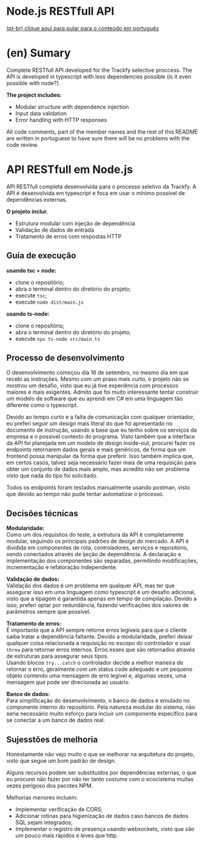 # Node.js RESTfull API
[(pt-br) clique aqui para pular para o conteúdo em português](#api-restfull-em-nodejs)

# (en) Sumary

Complete RESTfull API developed for the Trackfy selective proccess.
The API is developed in typescript with less dependencies possible (is it even possible with node?).

**The project includes:**
- Modular structure with dependence injection
- Input data validation
- Error handling with HTTP responses

All code comments, part of the member names and the rest of this README
are written in portuguese to have sure there will be no problems with the code review.

# API RESTfull em Node.js

API RESTfull completa desenvolvida para o processo seletivo da Trackfy.
A API é desenvolvida em typescript e foca em usar o mínimo possível de dependências externas.

**O projeto inclui:**
- Estrutura modular com injeção de dependência
- Validação de dados de entrada
- Tratamento de erros com respostas HTTP

## Guia de execução

**usando tsc + node:**
- clone o repositório;
- abra o terminal dentro do diretório do projeto;
- execute `tsc`;
- execute `node dist/main.js`

**usando ts-node:**
- clone o repositório;
- abra o terminal dentro do diretório do projeto;
- execute `npx ts-node src/main.ts`

## Processo de desenvolvimento

O desenvolvimento começou dia 16 de setembro, no mesmo dia em que recebi as instruções.
Mesmo com um praso mais curto, o projeto não se mostrou um desafio, visto que eu já tive
experiência com processos maiores e mais exigentes. Admito que foi muito interessante tentar
construir um modelo de software que eu aprendi em C# em uma linguagem tão diferente como o
typescript.

Devido ao tempo curto e a falta de comunicação com qualquer orientador, eu preferi seguir
um design mais literal do que foi apresentado no documento de instrução, usando a base que
eu tenho sobre os serviços da empresa e o possível contexto do programa. Visto também que
a interface da API foi planejada em um modelo de design inside-out, procurei fazer os endpoints
retornarem dados gerais e mais genéricos, de forma que um frontend possa manipular da forma que
preferir. Isso também implica que, em certos casos, talvez seja necessário fazer mais de uma
requisição para obter um conjunto de dados mais amplo, mas acredito não ser problema visto que
nada do tipo foi solicitado.

Todos os endpoints foram testados manualmente usando postman, visto que devido ao tempo não pude
tentar automatizar o processo.


## Decisões técnicas

**Modularidade:** \
Como um dos requisitos do teste, a extrutura da API é completamente modular,
seguindo os principais padrões de design do mercado.
A API é dividida em componentes de rota, controladores, serviços e repositório,
sendo conectados através de ijeção de dependência. A declaração e implementação
dos componentes são separadas, permitindo modificações, incrementação e refatoração
independente.

**Validação de dados:** \
Validação dos dados é um problema em qualquer API, mas ter que assegurar isso em
uma linguagem como typescript é um desafio adicional, visto que a tipagem é garantida
apenas em tempo de compilação. Devido a isso, preferi optar por redundância, fazendo
verificações dos valores de parâmetros sempre que possível.

**Tratamento de erros:** \
É importante que a API sempre retorne erros legiveis para que o cliente saiba tratar
a dependência faltante. Devido a modularidade, preferi deixar qualquer coisa relacionada
a requisição no escopo do controlador e usar `throw` para retornar erros internos.
Erros esses que são retornados através de estruturas para assegurar seus tipos. \
Usando blocos `try...catch` o controlador decide a melhor maneira de retornar o erro,
geralmente com um status code adequado e um pequeno objeto contendo uma mensagem de erro
legivel e, algumas vezes, uma mensagem que pode ser direcionada ao usuário.

**Banco de dados:** \
Para simplificação do desenvolvimento, o banco de dados é emulado no componente
interno do repositório. Pela natureza modular do sistema, não seria
necessário muito esforço para incluir um componente específico para
se conectar a um banco de dados real.


## Sujesstões de melhoria

Honestamente não vejo muito o que se melhorar na arquitetura do projeto, visto que segue
um bom padrão de design. 

Alguns recursos podem ser substituidos por dependências externas, o que eu procurei não
fazer por não ter tanto costume com o ecocistema muitas vezes perigoso dos pacotes NPM.

Melhorias menores incluem:

- Implementar verificação de CORS;
- Adicionar rotinas para higienização de dados caso bancos de dados SQL sejam integrados;
- Implementar o registro de presença usando websockets, visto que são um pouco mais 
rápidos e leves que http.
